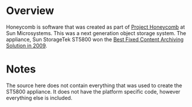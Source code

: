 # Overview #
Honeycomb is software that was created as part of [Project Honeycomb](http://hub.opensolaris.org/bin/view/Project+honeycomb/) at Sun Microsystems. This was a next generation object storage system. The appliance, Sun StorageTek ST5800 won the [Best Fixed Content Archiving Solution in 2009](http://www.infoworld.com/slideshow/2009/01/197-2009_technology-11.html).

# Notes #
The source here does not contain everything that was used to create the ST5800 appliance. It does not have the platform specific code, however everything else is included.
